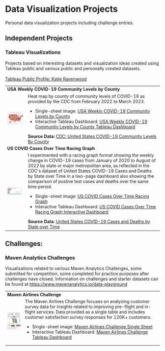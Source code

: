 # Data Visualization Projects
Personal data visualization projects including challenge entries.

## Independent Projects

### Tableau Visualizations
Projects based on interesting datasets and visualization ideas created using Tableau public and various public and personally created datasets. <br /><br />
[Tableau Public Profile: Katie Ravenwood](https://public.tableau.com/app/profile/katie.ravenwood)

<table>
  <tr>
    <td colspan=2><b>USA Weekly COVID-19 Community Levels by County</b></td>
  </tr>
  <tr>
    <td><img src="https://github.com/katieravenwood/DataVizProjects/blob/215c4a353660774bc22c0b50a03a4e422626f40a/TableauViz/USCOVID-19LevelsbyCounty.png" width="400"></td>
    <td>
      Heat map by county of community levels of COVID-19 as provided by the CDC from February 2022 to March 2023.<br />
      <ul>
        <li>Single-sheet image: <a href="https://github.com/katieravenwood/DataVizProjects/blob/215c4a353660774bc22c0b50a03a4e422626f40a/TableauViz/USCOVID-19LevelsbyCounty.png" width=100>USA Weekly COVID-19 Community Levels by County</a></li>
        <li>Interactive Tableau Dashboard: <a href="https://public.tableau.com/views/USAWeeklyCOVID-19CommunityLevelsbyCountyFeb22-Mar23/UnitedStatesCOVID-19LevelsbyCounty?:language=en-US&:display_count=n&:origin=viz_share_link">USA Weekly COVID-19 Community Levels by County Tableau Dashboard</a></li></ul>
      <b>Source Data:</b> <a href="https://data.cdc.gov/Public-Health-Surveillance/United-States-COVID-19-Community-Levels-by-County/3nnm-4jni">CDC: United States COVID-19 Community Levels By County</a>
    </td>
  </tr>
   <tr>
    <td colspan=2><b>US COVID Cases Over Time Racing Graph</b></td>
  </tr>
  <tr>
    <td><img src="https://github.com/katieravenwood/DataVizProjects/blob/ea2a3de3f0bdfbaf311b117271f00f1add64bc78/TableauViz/US%20COVID%20Cases%20Over%20Time.png" width="400"></td>
    <td>
      I experimented with a racing graph format showing the weekly change in COVID-19 cases from January of 2020 to August of 2022 by state or major metropolitan area, as reflected in the CDC's dataset of United States COVID-19 Cases and Deaths by State over Time in a two-page dashboard also showing the comparison of postive test cases and deaths over the same time period.<br />
      <ul>
        <li>Single-sheet image: <a href="https://github.com/katieravenwood/DataVizProjects/blob/ea2a3de3f0bdfbaf311b117271f00f1add64bc78/TableauViz/US%20COVID%20Cases%20Over%20Time.png" width=100>US COVID Cases Over Time Racing Graph</a></li>
        <li>Interactive Tableau Dashboard: <a href="https://public.tableau.com/views/USCOVIDCasesOverTimeByStateMetroandTotalCasesvs_Deaths/USCOVIDCasesOverTime?:language=en-US&:display_count=n&:origin=viz_share_link">US COVID Cases Over Time Racing Graph Interactive Dashboard</a></li></ul>
<b>Source Data</b>: <a href="https://data.cdc.gov/d/9mfq-cb36">United States COVID-19 Cases and Deaths by State over Time</a>
    </td>
  </tr>
</table>


## Challenges:

### Maven Analytics Challenges
Visualizations related to various Maven Analytics Challenges, some submitted for competition, some completed for practice purposes after challenges have closed. Information on challenges and starter datasets can be found at https://www.mavenanalytics.io/data-playground

<table>
  <tr>
    <td colspan=2><b>Maven Airlines Challenge</b></td><tr>
  <tr>
    <td><img src="Challenges/Maven/MavenAirlinesChallenge/KRMAAirlineCSDashboard.png" width="200" ></td>
    <td>The Maven Airlines Challenge focuses on analyzing customer survey data for insights related to improving pre-flight and in-flight services. Data provided as a single table and includes customer satisfaction survey responses for 120K+ customers.<br /><ul><li>Single-sheet image: <a href="Challenges/Maven/MavenAirlinesChallenge/KRMAAirlineCSDashboard.png" width=100>Maven Airlines Challenge Single Sheet</a></li><li>Interactive Tableau Dashboard: <a href="https://public.tableau.com/views/MavenAirlinesChallenge_16542779098730/CSDashboard_1?:language=en-US&:display_count=n&:origin=viz_share_link">Maven Airlines Challenge Tableau Dashboard</a></li></ul></td>
  </tr>
</table>
